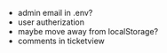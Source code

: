 - admin email in .env?
- user autherization
- maybe move away from localStorage?
- comments in ticketview
